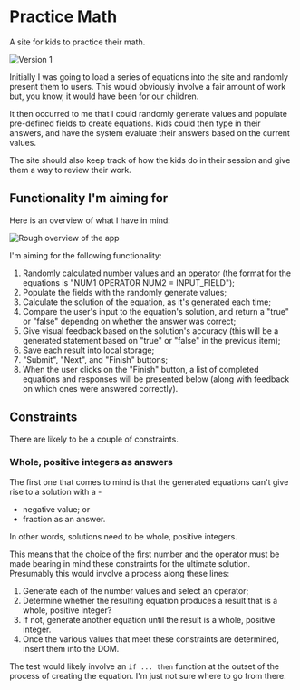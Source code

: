 # Practice Math

A site for kids to practice their math.

![Version 1](https://github.com/pauljacobson/practice-math/blob/master/app/assets/images/practice_math_v1.png)

Initially I was going to load a series of equations into the site and randomly present them to users. This would obviously involve a fair amount of work but, you know, it would have been for our children.

It then occurred to me that I could randomly generate values and populate pre-defined fields to create equations. Kids could then type in their answers, and have the system evaluate their answers based on the current values.

The site should also keep track of how the kids do in their session and give them a way to review their work.

## Functionality I'm aiming for

Here is an overview of what I have in mind:

![Rough overview of the app](https://github.com/pauljacobson/practice-math/blob/master/app/assets/images/pm_overview.png)

I'm aiming for the following functionality:

1. Randomly calculated number values and an operator (the format for the equations is "NUM1 OPERATOR NUM2 = INPUT_FIELD");
2. Populate the fields with the randomly generate values;
3. Calculate the solution of the equation, as it's generated each time;
4. Compare the user's input to the equation's solution, and return a "true" or "false" dependng on whether the answer was correct;
5. Give visual feedback based on the solution's accuracy (this will be a generated statement based on "true" or "false" in the previous item);
6. Save each result into local storage;
7. "Submit", "Next", and "Finish" buttons;
8. When the user clicks on the "Finish" button, a list of completed equations and responses will be presented below (along with feedback on which ones were answered correctly).

## Constraints

There are likely to be a couple of constraints. 

### Whole, positive integers as answers

The first one that comes to mind is that the generated equations can't give rise to a solution with a - 

* negative value; or
* fraction as an answer.

In other words, solutions need to be whole, positive integers.

This means that the choice of the first number and the operator must be made bearing in mind these constraints for the ultimate solution. Presumably this would involve a process along these lines:

1. Generate each of the number values and select an operator;
2. Determine whether the resulting equation produces a result that is a whole, positive integer?
3. If not, generate another equation until the result is a whole, positive integer.
4. Once the various values that meet these constraints are determined, insert them into the DOM.

The test would likely involve an `if ... then` function at the outset of the process of creating the equation. I'm just not sure where to go from there.
